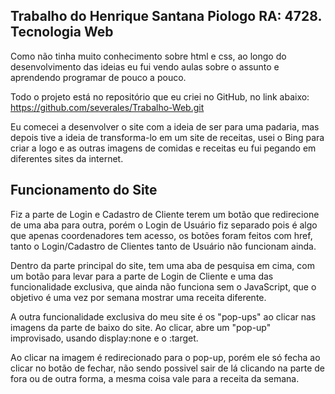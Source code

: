 ## Trabalho do Henrique Santana Piologo RA: 4728. Tecnologia Web

Como não tinha muito conhecimento sobre html e css, ao longo do desenvolvimento das ideias eu fui vendo aulas sobre o assunto e aprendendo programar de pouco a pouco.

Todo o projeto está no repositório que eu criei no GitHub, no link abaixo:
https://github.com/severales/Trabalho-Web.git

Eu comecei a desenvolver o site com a ideia de ser para uma padaria, mas depois tive a ideia de transforma-lo em um site de receitas, usei o Bing para criar a logo e as outras imagens de comidas e receitas eu fui pegando em diferentes sites da internet.

## Funcionamento do Site

Fiz a parte de Login e Cadastro de Cliente terem um botão que redirecione de uma aba para outra, porém o Login de Usuário fiz separado pois é algo que apenas coordenadores tem acesso, os botões foram feitos com href, tanto o Login/Cadastro de Clientes tanto de Usuário não funcionam ainda.

Dentro da parte principal do site, tem uma aba de pesquisa em cima, com um botão para levar para a parte de Login de Cliente e uma das funcionalidade exclusiva, que ainda não funciona sem o JavaScript, que o objetivo é uma vez por semana mostrar uma receita diferente.

A outra funcionalidade exclusiva do meu site é os "pop-ups" ao clicar nas imagens da parte de baixo do site. Ao clicar, abre um "pop-up" improvisado, usando display:none e o :target.

Ao clicar na imagem é redirecionado para o pop-up, porém ele só fecha ao clicar no botão de fechar, não sendo possivel sair de lá clicando na parte de fora ou de outra forma, a mesma coisa vale para a receita da semana.




